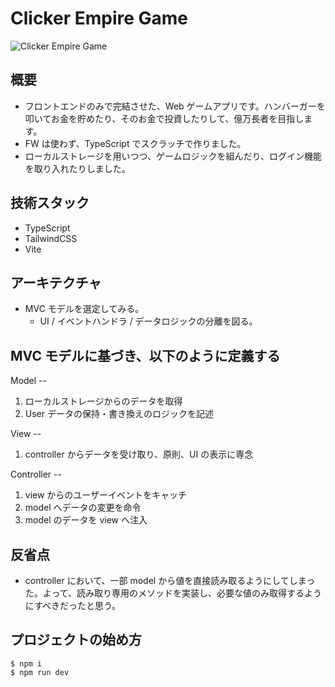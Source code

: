 # Clicker Empire Game

![Clicker Empire Game](https://github.com/Seiya-Tagami/CSProject_ClickerEmpireGame/assets/107479598/b1ca454c-b28d-4246-9f69-4f67814f5eea)

## 概要

- フロントエンドのみで完結させた、Web ゲームアプリです。ハンバーガーを叩いてお金を貯めたり、そのお金で投資したりして、億万長者を目指します。
- FW は使わず、TypeScript でスクラッチで作りました。
- ローカルストレージを用いつつ、ゲームロジックを組んだり、ログイン機能を取り入れたりしました。

## 技術スタック

- TypeScript
- TailwindCSS
- Vite

## アーキテクチャ

- MVC モデルを選定してみる。
  - UI / イベントハンドラ / データロジックの分離を図る。

## MVC モデルに基づき、以下のように定義する

Model --

1. ローカルストレージからのデータを取得
2. User データの保持・書き換えのロジックを記述

View --

1. controller からデータを受け取り、原則、UI の表示に専念

Controller --

1. view からのユーザーイベントをキャッチ
2. model へデータの変更を命令
3. model のデータを view へ注入

## 反省点

- controller において、一部 model から値を直接読み取るようにしてしまった。よって、読み取り専用のメソッドを実装し、必要な値のみ取得するようにすべきだったと思う。

## プロジェクトの始め方

```shell
$ npm i
$ npm run dev
```
